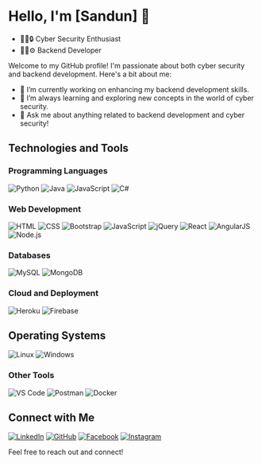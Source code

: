 # Hello, I'm [Sandun] 👋

- 🕵️‍♂️🔒 Cyber Security Enthusiast
- 👨‍💻⚙️ Backend Developer

Welcome to my GitHub profile! I'm passionate about both cyber security and backend development. Here's a bit about me:

- 🔭 I’m currently working on enhancing my backend development skills.
- 🌱 I’m always learning and exploring new concepts in the world of cyber security.
- 💬 Ask me about anything related to backend development and cyber security!

## Technologies and Tools
### Programming Languages
![Python](https://img.shields.io/badge/-Python-3776AB?style=flat-square&logo=python&logoColor=white)
![Java](https://img.shields.io/badge/-Java-007396?style=flat-square&logo=java&logoColor=white)
![JavaScript](https://img.shields.io/badge/-JavaScript-F7DF1E?style=flat-square&logo=javascript&logoColor=black)
![C#](https://img.shields.io/badge/-C%23-239120?style=flat-square&logo=c-sharp&logoColor=white)

### Web Development
![HTML](https://img.shields.io/badge/-HTML-E34F26?style=flat-square&logo=html5&logoColor=white)
![CSS](https://img.shields.io/badge/-CSS-1572B6?style=flat-square&logo=css3&logoColor=white)
![Bootstrap](https://img.shields.io/badge/-Bootstrap-7952B3?style=flat-square&logo=bootstrap&logoColor=white)
![JavaScript](https://img.shields.io/badge/-JavaScript-F7DF1E?style=flat-square&logo=javascript&logoColor=black)
![jQuery](https://img.shields.io/badge/-jQuery-0769AD?style=flat-square&logo=jquery&logoColor=white)
![React](https://img.shields.io/badge/-React-61DAFB?style=flat-square&logo=react&logoColor=black)
![AngularJS](https://img.shields.io/badge/-AngularJS-E23237?style=flat-square&logo=angularjs&logoColor=white)
![Node.js](https://img.shields.io/badge/-Node.js-339933?style=flat-square&logo=node.js&logoColor=white)

### Databases
![MySQL](https://img.shields.io/badge/-MySQL-4479A1?style=flat-square&logo=mysql&logoColor=white)
![MongoDB](https://img.shields.io/badge/-MongoDB-47A248?style=flat-square&logo=mongodb&logoColor=white)

### Cloud and Deployment
![Heroku](https://img.shields.io/badge/-Heroku-430098?style=flat-square&logo=heroku&logoColor=white)
![Firebase](https://img.shields.io/badge/-Firebase-FFCA28?style=flat-square&logo=firebase&logoColor=black)


## Operating Systems
![Linux](https://img.shields.io/badge/-Linux-FCC624?style=flat-square&logo=linux&logoColor=black)
![Windows](https://img.shields.io/badge/-Windows-0078D6?style=flat-square&logo=windows&logoColor=white)


### Other Tools
![VS Code](https://img.shields.io/badge/-VS%20Code-007ACC?style=flat-square&logo=visual-studio-code&logoColor=white)
![Postman](https://img.shields.io/badge/-Postman-FF6C37?style=flat-square&logo=postman&logoColor=white)
![Docker](https://img.shields.io/badge/-Docker-2496ED?style=flat-square&logo=docker&logoColor=white)

## Connect with Me
[![LinkedIn](https://img.shields.io/badge/LinkedIn-0077B5?style=flat-square&logo=linkedin&logoColor=white)](https://www.linkedin.com/in/sandunvirajdilshan/)
[![GitHub](https://img.shields.io/badge/GitHub-181717?style=flat-square&logo=github&logoColor=white)](https://github.com/sandunvirajdilshan)
[![Facebook](https://img.shields.io/badge/Facebook-1877F2?style=flat-square&logo=facebook&logoColor=white)](https://www.facebook.com/sandunvirajdilshan)
[![Instagram](https://img.shields.io/badge/Instagram-E4405F?style=flat-square&logo=instagram&logoColor=white)](https://www.instagram.com/sandunvirajdilshan)

Feel free to reach out and connect!
